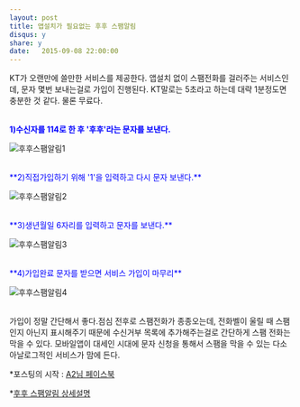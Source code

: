 ```yaml
---
layout: post
title: 앱설치가 필요없는 후후 스팸알림 
disqus: y
share: y
date:   2015-09-08 22:00:00
---
```


KT가 오랜만에 쓸만한 서비스를 제공한다. 앱설치 없이 스팸전화를 걸러주는 서비스인데, 문자 몇번 보내는걸로 가입이 진행된다. KT말로는 5초라고 하는데 대략 1분정도면 충분한 것 같다. 물론 무료다.
</br></br>


<span style="color:blue">**1)수신자를 114로 한 후 '후후'라는 문자를 보낸다.** </span>

![후후스팸알림1](http://beatshon.github.io/images/who1.PNG)
</br>

</br>
<span style="color:blue">**2)직접가입하기 위해 '1'을 입력하고 다시 문자 보낸다.**</span>

![후후스팸알림2](http://beatshon.github.io/images/who4.PNG)
</br>

</br>
<span style="color:blue">**3)생년월일 6자리를 입력하고 문자를 보낸다.**</span>

![후후스팸알림3](http://beatshon.github.io/images/who2.PNG)
</br>

</br>
<span style="color:blue">**4)가입완료 문자를 받으면 서비스 가입이 마무리**</span>

![후후스팸알림4](http://beatshon.github.io/images/who3.PNG)
</br>
</br>

가입이 정말 간단해서 좋다.점심 전후로 스팸전화가 종종오는데, 전화벨이 울릴 때 스팸인지 아닌지 표시해주기 때문에 수신거부 목록에 추가해주는걸로 간단하게 스팸 전화는 막을 수 있다. 모바일앱이 대세인 시대에 문자 신청을 통해서 스팸을 막을 수 있는 다소 아날로그적인 서비스가 맘에 든다. 

*포스팅의 시작 : [A2님 페이스북](https://www.facebook.com/ani2life?fref=ts) 

*[후후 스팸알림 상세설명](http://product.olleh.com/wDic/productDetail.do?ItemCode=1075)


